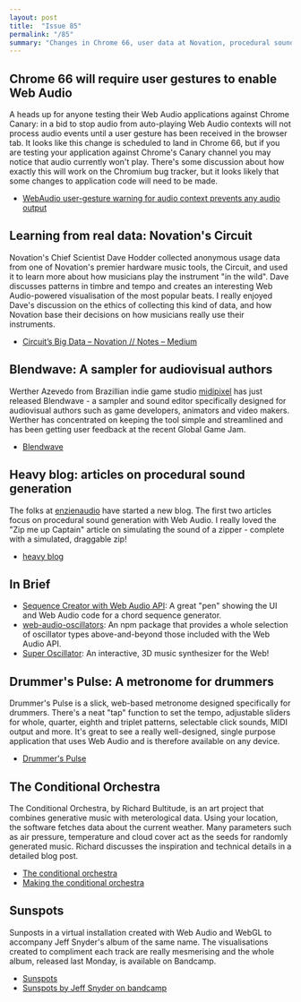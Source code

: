 ```yaml
---
layout: post
title:  "Issue 85"
permalink: "/85"
summary: "Changes in Chrome 66, user data at Novation, procedural sound generation, conditional orchestras."
---
```


## Chrome 66 will require user gestures to enable Web Audio

A heads up for anyone testing their Web Audio applications against Chrome Canary: in a bid to stop audio from auto-playing Web Audio contexts will not process audio events until a user gesture has been received in the browser tab. It looks like this change is scheduled to land in Chrome 66, but if you are testing your application against Chrome's Canary channel you may notice that audio currently won't play. There's some discussion about how exactly this will work on the Chromium bug tracker, but it looks likely that some changes to application code will need to be made.

- [WebAudio user-gesture warning for audio context prevents any audio output](https://bugs.chromium.org/p/chromium/issues/detail?id=807017)

## Learning from real data: Novation's Circuit

Novation's Chief Scientist Dave Hodder collected anonymous usage data from one of Novation's premier hardware music tools, the Circuit, and used it to learn more about how musicians play the instrument "in the wild". Dave discusses patterns in timbre and tempo and creates an interesting Web Audio-powered visualisation of the most popular beats. I really enjoyed Dave's discussion on the ethics of collecting this kind of data, and how Novation base their decisions on how musicians really use their instruments.

- [Circuit’s Big Data – Novation // Notes – Medium](https://medium.com/novation-notes/circuits-big-data-74675c7c973c)

## Blendwave: A sampler for audiovisual authors

Werther Azevedo from Brazillian indie game studio [midipixel](http://site.midipixel.com/en/) has just released Blendwave - a sampler and sound editor specifically designed for audiovisual authors such as game developers, animators and video makers. Werther has concentrated on keeping the tool simple and streamlined and has been getting user feedback at the recent Global Game Jam.

- [Blendwave](http://beta.blendwave.net/?p=wavePanel)

## Heavy blog: articles on procedural sound generation

The folks at [enzienaudio](https://enzienaudio.com/) have started a new blog. The first two articles focus on procedural sound generation with Web Audio. I really loved the "Zip me up Captain" article on simulating the sound of a zipper - complete with a simulated, draggable zip!

- [heavy blog](https://enzienaudio.com/blog/)

## In Brief

- [Sequence Creator with Web Audio API](https://codepen.io/jkantner/pen/pWOMVO/): A great "pen" showing the UI and Web Audio code for a chord sequence generator.
- [web-audio-oscillators](https://github.com/lukehorvat/web-audio-oscillators): An npm package that provides a whole selection of oscillator types above-and-beyond those included with the Web Audio API.
- [Super Oscillator](https://github.com/lukehorvat/super-oscillator): An interactive, 3D music synthesizer for the Web!

## Drummer's Pulse: A metronome for drummers

Drummer's Pulse is a slick, web-based metronome designed specifically for drummers. There's a neat "tap" function to set the tempo, adjustable sliders for whole, quarter, eighth and triplet patterns, selectable click sounds, MIDI output and more. It's great to see a really well-designed, single purpose application that uses Web Audio and is therefore available on any device.

- [Drummer's Pulse](https://drummers-pulse.com/)

## The Conditional Orchestra

The Conditional Orchestra, by Richard Bultitude, is an art project that combines generative music with meterological data. Using your location, the software fetches data about the current weather. Many parameters such as air pressure, temperature and cloud cover act as the seeds for randomly generated music. Richard discusses the inspiration and technical details in a detailed blog post.

- [The conditional orchestra](https://theconditionalorchestra.com/)
- [Making the conditional orchestra](https://medium.com/@pointbmusic/making-the-conditional-orchestra-df3149b17d23)

## Sunspots

Sunposts in a virtual installation created with Web Audio and WebGL to accompany Jeff Snyder's album of the same name. The visualisations created to compliment each track are really mesmerising and the whole album, released last Monday, is available on Bandcamp.

- [Sunspots](http://sunspots.scattershot.org/)
- [Sunspots by Jeff Snyder on bandcamp](https://jeffsnyder.bandcamp.com/album/sunspots)
